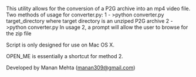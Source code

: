 This utility allows for the conversion of a P2G archive into an mp4 video file.
Two methods of usage for converter.py:
1 - >python converter.py target_directory
where target directory is an unziped P2G archive
2 - >python converter.py
In usage 2, a prompt will allow the user to browse for the zip file

Script is only designed for use on Mac OS X.

OPEN_ME is essentially a shortcut for method 2.

Developed by Manan Mehta (manan309@gmail.com)
